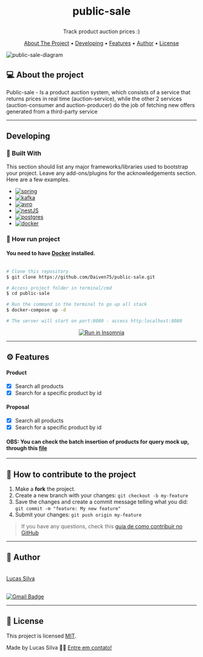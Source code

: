 <h1>
<p align="center">
  <br>public-sale
</h1>
  <p align="center">
    Track product auction prices :)
  <br/>
  </p>
</p>
<p align="center">
  <a href="#about-the-project">About The Project</a> •
  <a href="#developing">Developing</a> •
  <a href="#features">Features</a> •
  <a href="#author">Author</a> •
  <a href="#license">License</a>
</p>

![public-sale-diagram](https://github.com/Daiven75/public-sale/assets/44280182/5d2577ff-2865-410b-ab02-45f63502e6d2)                                                                                                
                                                                                                                                                      
## 💻 About the project

Public-sale - Is a product auction system, which consists of a service that returns prices in real time (auction-service), while the other 2 services (auction-consumer and auction-producer) do the job of fetching new offers generated from a third-party service

---

## Developing

### 🔨 Built With
This section should list any major frameworks/libraries used to bootstrap your project. Leave any add-ons/plugins for the acknowledgements section. Here are a few examples.

* [![spring][Spring]][Spring-url]
* [![kafka][Kafka]][Kafka-url]
* [![avro][Avro]][Avro-url]
* [![nestJS][NestJS]][NestJS-url]
* [![postgres][Postgres]][Postgres-url]
* [![docker][Docker]][Docker-url]

### 🚀 How run project

#### You need to have [Docker](https://www.docker.com/) installed.

```bash

# Clone this repository
$ git clone https://github.com/Daiven75/public-sale.git

# Access project folder in terminal/cmd
$ cd public-sale

# Run the command in the terminal to go up all stack
$ docker-compose up -d

# The server will start on port:8080 - access http:localhost:8080

```
<p align="center">
  <a href="https://github.com/tgmarinho/README-ecoleta/blob/master/Insomnia_API_Ecoletajson.json" target="_blank"><img src="https://insomnia.rest/images/run.svg" alt="Run in Insomnia"></a>
</p>

---

## ⚙️ Features

#### Product
- [x] Search all products
- [x] Search for a specific product by id

#### Proposal
- [x] Search all products
- [x] Search for a specific product by id

#### OBS: You can check the batch insertion of products for query mock up, through this [file](https://github.com/Daiven75/public-sale/blob/master/auction-service/src/main/resources/data.sql)
---

## 💪 How to contribute to the project

1. Make a **fork** the project.
2. Create a new branch with your changes: `git checkout -b my-feature`
3. Save the changes and create a commit message telling what you did: `git commit -m "feature: My new feature"`
4. Submit your changes: `git push origin my-feature`
> If you have any questions, check this [guia de como contribuir no GitHub](./CONTRIBUTING.md)

---

## 🦸 Author

 <br />
 <a href="https://github.com/Daiven75">Lucas Silva</a>
 <br />
 <br />
 
[![Gmail Badge](https://img.shields.io/badge/-75.lucas.slima@gmail.com-c14438?style=flat-square&logo=Gmail&logoColor=white&link=mailto:75.lucas.slima@gmail.com)](mailto:75.lucas.slima@gmail.com)

---

## 📝 License

This project is licensed [MIT](./LICENSE).

Made by Lucas Silva 👋🏽 [Entre em contato!](https://www.linkedin.com/in/lucas-silva-959102169)

[Spring]: https://img.shields.io/badge/spring-008000?style=for-the-badge&logo=spring&logoColor=white
[Spring-url]: https://spring.io/

[Kafka]: https://img.shields.io/badge/kafka-000000?style=for-the-badge&logo=apache-kafka&logoColor=white
[Kafka-url]: https://kafka.apache.org/

[Postgres]: https://img.shields.io/badge/postgres-483d8b?style=for-the-badge&logo=postgresql&logoColor=white
[Postgres-url]: https://www.postgresql.org/

[NestJS]: https://img.shields.io/badge/nest-b22222?style=for-the-badge&logo=nestjs&logoColor=white
[NestJS-url]: https://nestjs.com/

[Avro]: https://img.shields.io/badge/avro-dodgerblue?style=for-the-badge&logo=avro&logoColor=white
[Avro-url]: https://avro.apache.org/

[Docker]: https://img.shields.io/badge/docker-00bfff?style=for-the-badge&logo=docker&logoColor=white
[Docker-url]: https://www.docker.com/
